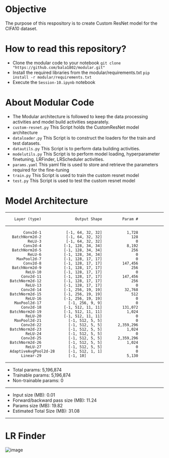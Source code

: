 # Objective

The purpose of this respository is to create Custom ResNet model for the CIFA10 dataset.

# How to read this repository?

- Clone the modular code to your notebook `git clone "https://github.com/bala1802/modular.git"`
- Install the required libraries from the modular/requirements.txt `pip install -r modular/requirements.txt`
- Execute the `Session-10.ipynb` notebook

# About Modular Code

- The Modular architecture is followed to keep the data processing activities and model build activities separately.
- `custom-resnet.py` This Script holds the CustomResNet model architecture
- `dataloader.py` This Script is to construct the loaders for the train and test datasets.
- `datautils.py` This Script is to perform data building activities.
- `modelutils.py` This Script is to perform model loading, hyperparameter finetuning, LRFinder, LRScheduler activities.
- `params.yaml` This yaml file is used to store and retrieve the parameters required for the fine-tuning
- `train.py` This Script is used to train the custom resnet model
- `test.py` This Script is used to test the custom resnet model

# Model Architecture

----------------------------------------------------------------
        Layer (type)               Output Shape         Param #
----------------------------------------------------------------
            Conv2d-1           [-1, 64, 32, 32]           1,728
       BatchNorm2d-2           [-1, 64, 32, 32]             128
              ReLU-3           [-1, 64, 32, 32]               0
            Conv2d-4          [-1, 128, 34, 34]           8,192
       BatchNorm2d-5          [-1, 128, 34, 34]             256
              ReLU-6          [-1, 128, 34, 34]               0
         MaxPool2d-7          [-1, 128, 17, 17]               0
            Conv2d-8          [-1, 128, 17, 17]         147,456
       BatchNorm2d-9          [-1, 128, 17, 17]             256
             ReLU-10          [-1, 128, 17, 17]               0
           Conv2d-11          [-1, 128, 17, 17]         147,456
      BatchNorm2d-12          [-1, 128, 17, 17]             256
             ReLU-13          [-1, 128, 17, 17]               0
           Conv2d-14          [-1, 256, 19, 19]          32,768
      BatchNorm2d-15          [-1, 256, 19, 19]             512
             ReLU-16          [-1, 256, 19, 19]               0
        MaxPool2d-17            [-1, 256, 9, 9]               0
           Conv2d-18          [-1, 512, 11, 11]         131,072
      BatchNorm2d-19          [-1, 512, 11, 11]           1,024
             ReLU-20          [-1, 512, 11, 11]               0
        MaxPool2d-21            [-1, 512, 5, 5]               0
           Conv2d-22            [-1, 512, 5, 5]       2,359,296
      BatchNorm2d-23            [-1, 512, 5, 5]           1,024
             ReLU-24            [-1, 512, 5, 5]               0
           Conv2d-25            [-1, 512, 5, 5]       2,359,296
      BatchNorm2d-26            [-1, 512, 5, 5]           1,024
             ReLU-27            [-1, 512, 5, 5]               0
      AdaptiveAvgPool2d-28      [-1, 512, 1, 1]               0
           Linear-29            [-1, 10]                  5,130
----------------------------------------------------------------
- Total params: 5,196,874
- Trainable params: 5,196,874
- Non-trainable params: 0
----------------------------------------------------------------
- Input size (MB): 0.01
- Forward/backward pass size (MB): 11.24
- Params size (MB): 19.82
- Estimated Total Size (MB): 31.08
----------------------------------------------------------------

# LR Finder

![image](https://github.com/bala1802/ERA/assets/22103095/b9de69da-2a43-4bf8-b35a-2327570e6b58)



